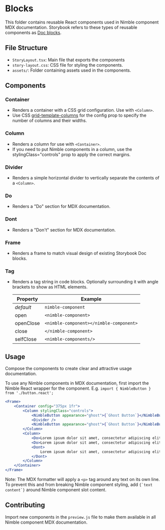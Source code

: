 # Blocks

This folder contains reusable React components used in Nimble component MDX documentation. Storybook refers to these types of reusable components as [Doc blocks](https://storybook.js.org/docs/writing-docs/doc-blocks).

## File Structure

-   `StoryLayout.tsx`: Main file that exports the components
-   `story-layout.css`: CSS file for styling the components.
-   `assets/`: Folder containing assets used in the components.

## Components

### Container

-   Renders a container with a CSS grid configuration. Use with `<Column>`.
-   Use CSS [grid-template-columns](https://developer.mozilla.org/en-US/docs/Web/CSS/grid-template-columns) for the config prop to specify the number of columns and their widths.

### Column

-   Renders a column for use with `<Container>`.
-   If you need to put Nimble components in a column, use the stylingClass="controls" prop to apply the correct margins.

### Divider

-   Renders a simple horizontal divider to vertically separate the contents of a `<Column>`.

### Do

-   Renders a "Do" section for MDX documentation.

### Dont

-   Renders a "Don't" section for MDX documentation.

### Frame

-   Renders a frame to match visual design of existing Storybook Doc blocks.

### Tag

-   Renders a tag string in code blocks. Optionally surrounding it with angle brackets to show as HTML elements.

    | Property  | Example                                 |
    | --------- | --------------------------------------- |
    | _default_ | `nimble-component`                      |
    | open      | `<nimble-component>`                    |
    | openClose | `<nimble-component></nimble-component>` |
    | close     | `</nimble-component>`                   |
    | selfClose | `<nimble-components/>`                  |

## Usage

Compose the components to create clear and attractive usage documentation.

To use any Nimble components in MDX documentation, first import the Nimble React wrapper for the component.
E.g. `import { NimbleButton } from './button.react';`

```jsx
<Frame>
    <Container config="375px 1fr">
        <Column stylingClass="controls">
            <NimbleButton appearance="ghost">{`Ghost Button`}</NimbleButton>
            <Divider />
            <NimbleButton appearance="ghost">{`Ghost Button`}</NimbleButton>
        </Column>
        <Column>
            <Do>Lorem ipsum dolor sit amet, consectetur adipiscing elit.</Do>
            <Do>Lorem ipsum dolor sit amet, consectetur adipiscing elit.</Do>
            <Dont>
                Lorem ipsum dolor sit amet, consectetur adipiscing elit.
            </Dont>
        </Column>
    </Container>
</Frame>
```

Note: The MDX formatter will apply a `<p>` tag around any text on its own line. To prevent this and from breaking Nimble component styling, add ``{`text content`}`` around Nimble component slot content.

## Contributing

Import new components in the `preview.js` file to make them available in all Nimble component MDX documentation.
